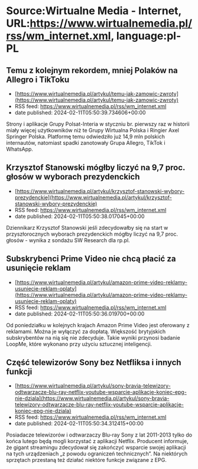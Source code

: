# Source:Wirtualne Media - Internet, URL:https://www.wirtualnemedia.pl/rss/wm_internet.xml, language:pl-PL

## Temu z kolejnym rekordem, mniej Polaków na Allegro i TikToku
 - [https://www.wirtualnemedia.pl/artykul/temu-jak-zamowic-zwroty](https://www.wirtualnemedia.pl/artykul/temu-jak-zamowic-zwroty)
 - RSS feed: https://www.wirtualnemedia.pl/rss/wm_internet.xml
 - date published: 2024-02-11T05:50:39.734606+00:00

Strony i aplikacje Grupy Polsat-Interia w styczniu br. pierwszy raz w historii miały więcej użytkowników niż te Grupy Wirtualna Polska i Ringier Axel Springer Polska. Platformę temu odwiedziło już 14,9 mln polskich internautów, natomiast spadki zanotowały Grupa Allegro, TikTok i WhatsApp.

## Krzysztof Stanowski mógłby liczyć na 9,7 proc. głosów w wyborach prezydenckich
 - [https://www.wirtualnemedia.pl/artykul/krzysztof-stanowski-wybory-prezydenckie](https://www.wirtualnemedia.pl/artykul/krzysztof-stanowski-wybory-prezydenckie)
 - RSS feed: https://www.wirtualnemedia.pl/rss/wm_internet.xml
 - date published: 2024-02-11T05:50:38.017045+00:00

Dziennikarz Krzysztof Stanowski jeśli zdecydowałby się na start w przyszłorocznych wyborach prezydenckich mógłby liczyć na 9,7 proc. głosów - wynika z sondażu SW Research dla rp.pl.

## Subskrybenci Prime Video nie chcą płacić za usunięcie reklam
 - [https://www.wirtualnemedia.pl/artykul/amazon-prime-video-reklamy-usuniecie-reklam-oplaty](https://www.wirtualnemedia.pl/artykul/amazon-prime-video-reklamy-usuniecie-reklam-oplaty)
 - RSS feed: https://www.wirtualnemedia.pl/rss/wm_internet.xml
 - date published: 2024-02-11T05:50:36.019700+00:00

Od poniedziałku w kolejnych krajach Amazon Prime Video jest oferowany z reklamami. Można je wyłączyć za dopłatą. Większość brytyjskich subskrybentów na nią się nie zdecyduje. Takie wyniki przynosi badanie LoopMe, które wykonano przy użyciu sztucznej inteligencji.

## Część telewizorów Sony bez Netfliksa i innych funkcji
 - [https://www.wirtualnemedia.pl/artykul/sony-bravia-telewizory-odtwarzacze-blu-ray-netflix-youtube-wsparcie-aplikacje-koniec-epg-nie-dziala](https://www.wirtualnemedia.pl/artykul/sony-bravia-telewizory-odtwarzacze-blu-ray-netflix-youtube-wsparcie-aplikacje-koniec-epg-nie-dziala)
 - RSS feed: https://www.wirtualnemedia.pl/rss/wm_internet.xml
 - date published: 2024-02-11T05:50:34.312415+00:00

Posiadacze telewizorów i odtwarzaczy Blu-ray Sony z lat 2011-2013 tylko do końca lutego będą mogli korzystać z aplikacji Netflix. Producent informuje, że gigant streamingu zdecydował się zakończyć wsparcie swojej aplikacji na tych urządzeniach „z powodu ograniczeń technicznych”. Na niektórych sprzętach przestaną też działać niektóre funkcje związane z EPG.

